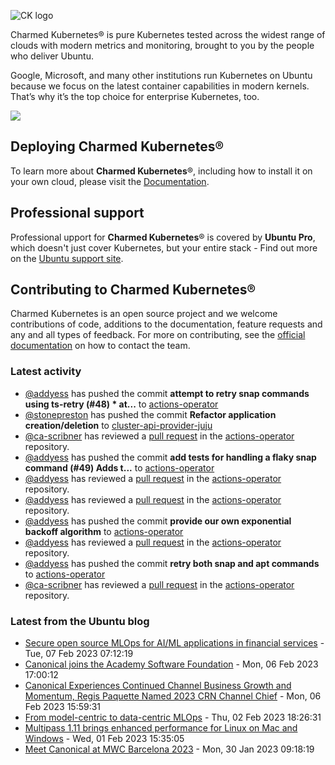 ![CK logo](https://assets.ubuntu.com/v1/451d4cf4-Charmed+Kubernetes_RGB_onWhite_2022.svg)

Charmed Kubernetes® is pure Kubernetes tested across the widest range of clouds with modern metrics and monitoring, brought to you by the people who deliver Ubuntu.

Google, Microsoft, and many other institutions run Kubernetes on Ubuntu because we focus on the latest container capabilities in modern kernels. That’s why it’s the top choice for enterprise Kubernetes, too.

![](https://assets.ubuntu.com/v1/843c77b6-juju-at-a-glace.svg)

## Deploying Charmed Kubernetes®

To learn more about **Charmed Kubernetes**®, including how to install it on your own cloud, please visit the [Documentation][docs].

## Professional support

Professional upport for **Charmed Kubernetes**® is covered by **Ubuntu Pro**, which doesn't just cover Kubernetes, but your entire stack - Find out more on the [Ubuntu support site](https://ubuntu.com/support).

## Contributing to Charmed Kubernetes®

Charmed Kubernetes is an open source project and we welcome contributions of code, additions to the documentation, feature requests and any and all types of feedback. For more on contributing, see the [official documentation][get-in-touch] on how to contact the team.

<!-- LINKS -->
[docs]: https://ubuntu.com/kubernetes/docs
[get-in-touch]: https://ubuntu.com/kubernetes/docs/get-in-touch

### Latest activity

<!-- activity starts -->
 - [@addyess](https://github.com/addyess) has pushed the commit **attempt to retry snap commands using ts-retry (#48)  * at...** to [actions-operator](https://github.com/charmed-kubernetes/actions-operator)
 - [@stonepreston](https://github.com/stonepreston) has pushed the commit **Refactor application creation/deletion** to [cluster-api-provider-juju](https://github.com/charmed-kubernetes/cluster-api-provider-juju)
 - [@ca-scribner](https://github.com/ca-scribner) has reviewed a [pull request](https://github.com/charmed-kubernetes/actions-operator/pull/48) in the [actions-operator](https://github.com/charmed-kubernetes/actions-operator) repository.
 - [@addyess](https://github.com/addyess) has pushed the commit **add tests for handling a flaky snap command (#49)  Adds t...** to [actions-operator](https://github.com/charmed-kubernetes/actions-operator)
 - [@addyess](https://github.com/addyess) has reviewed a [pull request](https://github.com/charmed-kubernetes/actions-operator/pull/49) in the [actions-operator](https://github.com/charmed-kubernetes/actions-operator) repository.
 - [@addyess](https://github.com/addyess) has reviewed a [pull request](https://github.com/charmed-kubernetes/actions-operator/pull/49) in the [actions-operator](https://github.com/charmed-kubernetes/actions-operator) repository.
 - [@addyess](https://github.com/addyess) has pushed the commit **provide our own exponential backoff algorithm** to [actions-operator](https://github.com/charmed-kubernetes/actions-operator)
 - [@addyess](https://github.com/addyess) has reviewed a [pull request](https://github.com/charmed-kubernetes/actions-operator/pull/48) in the [actions-operator](https://github.com/charmed-kubernetes/actions-operator) repository.
 - [@addyess](https://github.com/addyess) has pushed the commit **retry both snap and apt commands** to [actions-operator](https://github.com/charmed-kubernetes/actions-operator)
 - [@ca-scribner](https://github.com/ca-scribner) has reviewed a [pull request](https://github.com/charmed-kubernetes/actions-operator/pull/48) in the [actions-operator](https://github.com/charmed-kubernetes/actions-operator) repository.
<!-- activity ends -->

<!-- roadmap starts -->

<!-- roadmap ends -->

### Latest from the Ubuntu blog

<!-- blog starts -->
* [Secure open source MLOps for AI/ML applications in financial services](https://ubuntu.com//blog/secure-open-source-mlops-for-ai-ml-applications-in-financial-services) - Tue, 07 Feb 2023 07:12:19 
* [Canonical joins the Academy Software Foundation](https://ubuntu.com//blog/canonical-joins-the-academy-software-foundation) - Mon, 06 Feb 2023 17:00:12 
* [Canonical Experiences Continued Channel Business Growth and Momentum, Regis Paquette Named 2023 CRN Channel Chief](https://ubuntu.com//blog/canonical-continued-channel-business-growth-regis-paquette-2023-crn-channel-chief) - Mon, 06 Feb 2023 15:59:31 
* [From model-centric to data-centric MLOps](https://ubuntu.com//blog/data-centric-mlops) - Thu, 02 Feb 2023 18:26:31 
* [Multipass 1.11 brings enhanced performance for Linux on Mac and Windows](https://ubuntu.com//blog/multipass-1-11-brings-enhanced-performance-for-ubuntu-on-mac-and-windows) - Wed, 01 Feb 2023 15:35:05 
* [Meet Canonical at MWC Barcelona 2023](https://ubuntu.com//blog/canonical-at-mwc) - Mon, 30 Jan 2023 09:18:19 
<!-- blog ends -->
